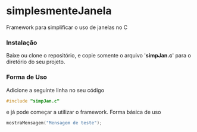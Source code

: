 # simplesmenteJanela
Framework para simplificar o uso de janelas no C

### Instalação
Baixe ou clone o repositório, e copie somente o arquivo '**simpJan.c**' para o diretório do seu projeto.

### Forma de Uso
Adicione a seguinte linha no seu código

```c
#include "simpJan.c"
```

e já pode começar a utilizar o framework.
Forma básica de uso

```c
mostraMensagem("Mensagem de teste");
```
